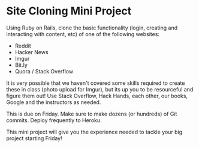# Site Cloning Mini Project

Using Ruby on Rails, clone the basic functionality (login, creating and interacting with content, etc) of one of the following websites:

* Reddit
* Hacker News
* Imgur
* Bit.ly
* Quora / Stack Overflow

It is very possible that we haven't covered some skills required to create these in class (photo upload for Imgur), but its up you to be resourceful and figure them out! Use Stack Overflow, Hack Hands, each other, our books, Google and the instructors as needed. 

This is due on Friday. Make sure to make dozens (or hundreds) of Git commits. Deploy frequently to Heroku. 

This mini project will give you the experience needed to tackle your big project starting Friday!

